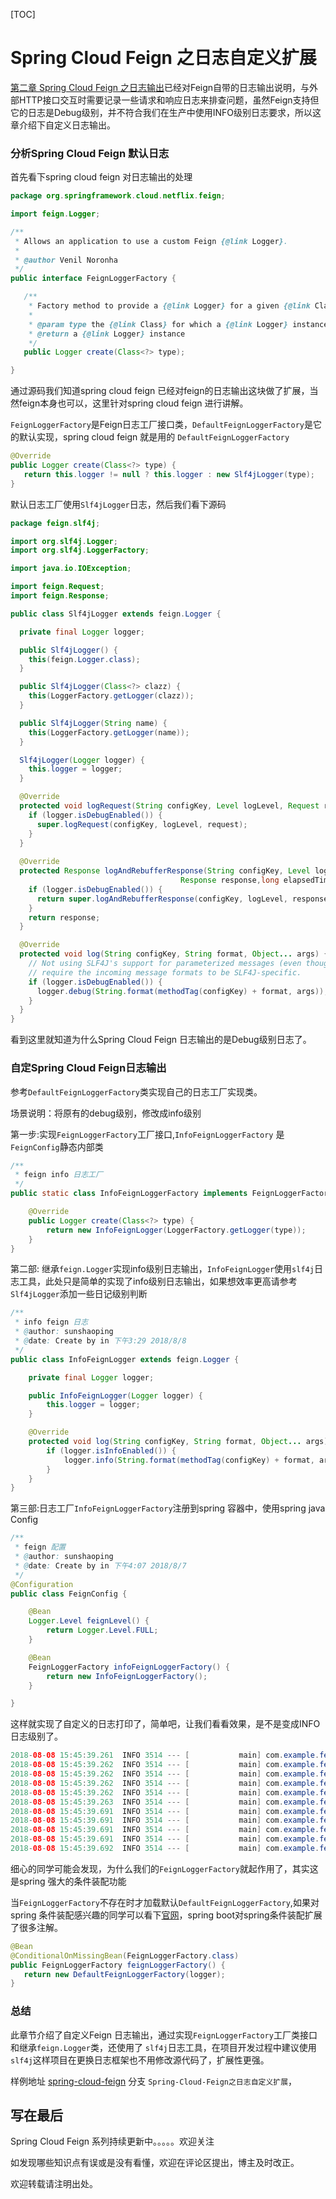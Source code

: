 [TOC]



# Spring Cloud Feign 之日志自定义扩展

[第二章 Spring Cloud Feign 之日志输出](https://github.com/ssp1523/spring-cloud-feign/tree/Spring-Cloud-Feign%E4%B9%8B%E6%97%A5%E5%BF%97%E8%BE%93%E5%87%BA)已经对Feign自带的日志输出说明，与外部HTTP接口交互时需要记录一些请求和响应日志来排查问题，虽然Feign支持但它的日志是Debug级别，并不符合我们在生产中使用INFO级别日志要求，所以这章介绍下自定义日志输出。

### 分析Spring Cloud Feign 默认日志

首先看下spring cloud feign 对日志输出的处理

```java
package org.springframework.cloud.netflix.feign;

import feign.Logger;

/**
 * Allows an application to use a custom Feign {@link Logger}.
 *
 * @author Venil Noronha
 */
public interface FeignLoggerFactory {

   /**
    * Factory method to provide a {@link Logger} for a given {@link Class}.
    *
    * @param type the {@link Class} for which a {@link Logger} instance is to be created
    * @return a {@link Logger} instance
    */
   public Logger create(Class<?> type);

}
```

通过源码我们知道spring cloud feign 已经对feign的日志输出这块做了扩展，当然feign本身也可以，这里针对spring cloud feign 进行讲解。

`FeignLoggerFactory`是Feign日志工厂接口类，`DefaultFeignLoggerFactory`是它的默认实现，spring cloud feign 就是用的 `DefaultFeignLoggerFactory`

```java
@Override
public Logger create(Class<?> type) {
   return this.logger != null ? this.logger : new Slf4jLogger(type);
}
```

默认日志工厂使用`Slf4jLogger`日志，然后我们看下源码

```java
package feign.slf4j;

import org.slf4j.Logger;
import org.slf4j.LoggerFactory;

import java.io.IOException;

import feign.Request;
import feign.Response;

public class Slf4jLogger extends feign.Logger {

  private final Logger logger;

  public Slf4jLogger() {
    this(feign.Logger.class);
  }

  public Slf4jLogger(Class<?> clazz) {
    this(LoggerFactory.getLogger(clazz));
  }

  public Slf4jLogger(String name) {
    this(LoggerFactory.getLogger(name));
  }

  Slf4jLogger(Logger logger) {
    this.logger = logger;
  }

  @Override
  protected void logRequest(String configKey, Level logLevel, Request request) {
    if (logger.isDebugEnabled()) {
      super.logRequest(configKey, logLevel, request);
    }
  }
    
  @Override
  protected Response logAndRebufferResponse(String configKey, Level logLevel, 
                                      Response response,long elapsedTime) throws IOException {
    if (logger.isDebugEnabled()) {
      return super.logAndRebufferResponse(configKey, logLevel, response, elapsedTime);
    }
    return response;
  }

  @Override
  protected void log(String configKey, String format, Object... args) {
    // Not using SLF4J's support for parameterized messages (even though it would be more efficient) because it would
    // require the incoming message formats to be SLF4J-specific.
    if (logger.isDebugEnabled()) {
      logger.debug(String.format(methodTag(configKey) + format, args));
    }
  }
}
```

看到这里就知道为什么Spring Cloud Feign 日志输出的是Debug级别日志了。

### 自定Spring Cloud Feign日志输出

参考`DefaultFeignLoggerFactory`类实现自己的日志工厂实现类。

场景说明：将原有的debug级别，修改成info级别

第一步:实现`FeignLoggerFactory`工厂接口,`InfoFeignLoggerFactory` 是`FeignConfig`静态内部类

```java
/**
 * feign info 日志工厂
 */
public static class InfoFeignLoggerFactory implements FeignLoggerFactory {

    @Override
    public Logger create(Class<?> type) {
        return new InfoFeignLogger(LoggerFactory.getLogger(type));
    }
}
```

第二部: 继承`feign.Logger`实现info级别日志输出，`InfoFeignLogger`使用`slf4j`日志工具，此处只是简单的实现了info级别日志输出，如果想效率更高请参考`Slf4jLogger`添加一些日记级别判断

```java
/**
 * info feign 日志
 * @author: sunshaoping
 * @date: Create by in 下午3:29 2018/8/8
 */
public class InfoFeignLogger extends feign.Logger {

    private final Logger logger;

    public InfoFeignLogger(Logger logger) {
        this.logger = logger;
    }

    @Override
    protected void log(String configKey, String format, Object... args) {
        if (logger.isInfoEnabled()) {
            logger.info(String.format(methodTag(configKey) + format, args));
        }
    }
}
```

第三部:日志工厂`InfoFeignLoggerFactory`注册到spring 容器中，使用spring java Config

```java
/**
 * feign 配置
 * @author: sunshaoping
 * @date: Create by in 下午4:07 2018/8/7
 */
@Configuration
public class FeignConfig {

    @Bean
    Logger.Level feignLevel() {
        return Logger.Level.FULL;
    }

    @Bean
    FeignLoggerFactory infoFeignLoggerFactory() {
        return new InfoFeignLoggerFactory();
    }

}
```

这样就实现了自定义的日志打印了，简单吧，让我们看看效果，是不是变成INFO日志级别了。

```java
2018-08-08 15:45:39.261  INFO 3514 --- [           main] com.example.feign.UserFeign              : [UserFeign#save] ---> POST http://localhost:8080/user HTTP/1.1
2018-08-08 15:45:39.262  INFO 3514 --- [           main] com.example.feign.UserFeign              : [UserFeign#save] Content-Type: application/json;charset=UTF-8
2018-08-08 15:45:39.262  INFO 3514 --- [           main] com.example.feign.UserFeign              : [UserFeign#save] Content-Length: 27
2018-08-08 15:45:39.262  INFO 3514 --- [           main] com.example.feign.UserFeign              : [UserFeign#save] 
2018-08-08 15:45:39.262  INFO 3514 --- [           main] com.example.feign.UserFeign              : [UserFeign#save] {"id":null,"name":"张三"}
2018-08-08 15:45:39.263  INFO 3514 --- [           main] com.example.feign.UserFeign              : [UserFeign#save] ---> END HTTP (27-byte body)
2018-08-08 15:45:39.691  INFO 3514 --- [           main] com.example.feign.UserFeign              : [UserFeign#save] <--- HTTP/1.1 200 (427ms)
2018-08-08 15:45:39.691  INFO 3514 --- [           main] com.example.feign.UserFeign              : [UserFeign#save] content-length: 0
2018-08-08 15:45:39.691  INFO 3514 --- [           main] com.example.feign.UserFeign              : [UserFeign#save] date: Wed, 08 Aug 2018 07:45:39 GMT
2018-08-08 15:45:39.691  INFO 3514 --- [           main] com.example.feign.UserFeign              : [UserFeign#save] 
2018-08-08 15:45:39.692  INFO 3514 --- [           main] com.example.feign.UserFeign              : [UserFeign#save] <--- END HTTP (0-byte body)

```

细心的同学可能会发现，为什么我们的`FeignLoggerFactory`就起作用了，其实这是spring 强大的条件装配功能

当`FeignLoggerFactory`不存在时才加载默认`DefaultFeignLoggerFactory`,如果对spring 条件装配感兴趣的同学可以看下[官网](https://docs.spring.io/spring-boot/docs/2.0.4.RELEASE/reference/htmlsingle/#boot-features-condition-annotations)，spring boot对spring条件装配扩展了很多注解。

```java
@Bean
@ConditionalOnMissingBean(FeignLoggerFactory.class)
public FeignLoggerFactory feignLoggerFactory() {
   return new DefaultFeignLoggerFactory(logger);
}
```

### 总结

此章节介绍了自定义Feign 日志输出，通过实现`FeignLoggerFactory`工厂类接口和继承`feign.Logger`类，还使用了 `slf4j`日志工具，在项目开发过程中建议使用`slf4j`这样项目在更换日志框架也不用修改源代码了，扩展性更强。

样例地址 [spring-cloud-feign](https://github.com/ssp1523/spring-cloud-feign/tree/Spring-Cloud-Feign%E4%B9%8B%E6%97%A5%E5%BF%97%E8%87%AA%E5%AE%9A%E4%B9%89%E6%89%A9%E5%B1%95)  分支 `Spring-Cloud-Feign之日志自定义扩展`，

## 写在最后

Spring Cloud Feign 系列持续更新中。。。。。欢迎关注

如发现哪些知识点有误或是没有看懂，欢迎在评论区提出，博主及时改正。

欢迎转载请注明出处。

